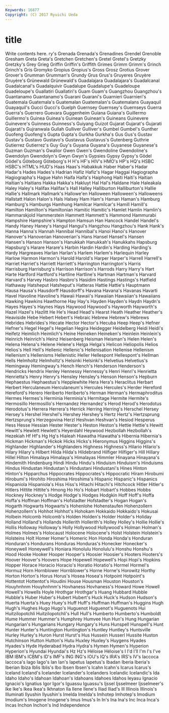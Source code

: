 ```yaml
---
Keywords: 16877 
Copyright: (C) 2017 Ryuichi Ueda
---
```


# title

Write contents here.
ry's Grenada Grenada's
Grenadines Grendel Grenoble Gresham Greta Greta's Gretchen Gretchen's Gretel Gretel's
Gretzky Gretzky's Grey Grieg Griffin Griffin's Griffith Grimes Grimm Grimm's
Grinch Grinch's Gris Gromyko Gropius Gropius's Gross Grosz Grotius Grover
Grover's Grumman Grumman's Grundy Grus Grus's Gruyeres Gruyère Gruyère's Grünewald
Grünewald's Guadalajara Guadalajara's Guadalcanal Guadalcanal's Guadalquivir Guadalupe Guadalupe's Guadeloupe Guadeloupe's
Guallatiri Guallatiri's Guam Guam's Guangzhou Guangzhou's Guantanamo Guantanamo's Guarani Guarani's
Guarnieri Guarnieri's Guatemala Guatemala's Guatemalan Guatemalan's Guatemalans Guayaquil Guayaquil's Gucci
Gucci's Guelph Guernsey Guernsey's Guernseys Guerra Guerra's Guerrero Guevara Guggenheim
Guiana Guiana's Guillermo Guillermo's Guinea Guinea's Guinean Guinean's Guineans Guinevere
Guinevere's Guinness Guinness's Guiyang Guizot Gujarat Gujarat's Gujarati Gujarati's Gujranwala
Gullah Gulliver Gulliver's Gumbel Gumbel's Gunther Guofeng Guofeng's Gupta Gupta's
Gurkha Gurkha's Gus Gus's Gustav Gustav's Gustavo Gustavo's Gustavus Gustavus's
Gutenberg Guthrie Gutierrez Gutierrez's Guy Guy's Guyana Guyana's Guyanese Guyanese's
Guzman Guzman's Gwalior Gwen Gwen's Gwendoline Gwendoline's Gwendolyn Gwendolyn's Gwyn
Gwyn's Gypsies Gypsy Gypsy's Gödel Gödel's Göteborg Göteborg's H H's
HF's HIV's HMO's HP's HQ's HSBC HSBC's HTML's HUD's Haas
Haas's Habakkuk Haber Haber's Hadar Hadar's Hades Hades's Hadrian Hafiz
Hafiz's Hagar Haggai Hagiographa Hagiographa's Hague Hahn Haifa Haifa's Haiphong
Haiti Haiti's Haitian Haitian's Haitians Hakka Hakka's Hakluyt Hal Hal's
Haldane Hale Haleakala Haley Haley's Halifax Halifax's Hall Halley Halliburton
Halliburton's Hallie Hallie's Hallmark Hallmark's Hallowe'en Halloween Halloween's Halloweens Hallstatt
Halon Halon's Hals Halsey Ham Ham's Haman Haman's Hamburg Hamburg's
Hamburgs Hamhung Hamilcar Hamilcar's Hamill Hamill's Hamilton Hamilton's Hamiltonian Hamitic
Hamitic's Hamlet Hamlin Hamlin's Hammarskjold Hammerstein Hammett Hammett's Hammond Hammurabi
Hampshire Hampshire's Hampton Hamsun Han Hancock Handel Handel's Handy Haney
Haney's Hangul Hangul's Hangzhou Hangzhou's Hank Hank's Hanna Hanna's Hannah
Hannibal Hannibal's Hanoi Hanoi's Hanover Hanover's Hanoverian Hanoverian's Hans Hansel
Hansel's Hansen Hansen's Hanson Hanson's Hanukkah Hanukkah's Hanukkahs Hapsburg Hapsburg's
Harare Harare's Harbin Hardin Hardin's Harding Harding's Hardy Hargreaves Harlan
Harlan's Harlem Harlem's Harlequin Harley Harlow Harmon Harmon's Harold Harold's
Harper Harper's Harrell Harrell's Harriet Harriet's Harriett Harriett's Harrington Harrington's
Harris Harrisburg Harrisburg's Harrison Harrison's Harrods Harry Harry's Hart Harte
Hartford Hartford's Hartline Hartline's Hartman Hartman's Harvard Harvard's Harvey Hasbro
Hasbro's Hasidim Hastings Hastings's Hatfield Hathaway Hatsheput Hatsheput's Hatteras Hattie
Hattie's Hauptmann Hausa Hausa's Hausdorff Hausdorff's Havana Havana's Havanas Havarti
Havel Havoline Havoline's Hawaii Hawaii's Hawaiian Hawaiian's Hawaiians Hawking Hawkins
Hawthorne Hay Hay's Hayden Hayden's Haydn Haydn's Hayes Hayes's Haynes
Hays Haywood Haywood's Hayworth Hayworth's Hazel Hazel's Hazlitt He He's
Head Head's Hearst Heath Heather Heather's Heaviside Hebe Hebert Hebert's
Hebraic Hebrew Hebrew's Hebrews Hebrides Hebrides's Hecate Hector Hector's Hecuba
Heep Heep's Hefner Hefner's Hegel Hegel's Hegelian Hegira Heidegger Heidelberg
Heidi Heidi's Heifetz Heimlich Heimlich's Heine Heineken Heineken's Heinlein Heinlein's
Heinrich Heinrich's Heinz Heisenberg Heisman Heisman's Helen Helen's Helena Helena's
Helene Helene's Helga Helga's Helicon Heliopolis Helios Helios's Hell Hell's
Hellenic Hellenic's Hellenisation Hellenise Hellenism Hellenism's Hellenisms Hellenistic Heller Hellespont
Hellespont's Hellman Hells Helmholtz Helmholtz's Helsinki Helsinki's Helvetius Helvetius's Hemingway
Hemingway's Hench Hench's Henderson Henderson's Hendricks Hendrix Henley Hennessy Hennessy's
Henri Henri's Henrietta Henrietta's Henry Henry's Hensley Hensley's Henson Henson's
Hepburn Hephaestus Hephaestus's Hepplewhite Hera Hera's Heraclitus Herbart Herbert Herculaneum
Herculaneum's Hercules Hercules's Herder Hereford Hereford's Herero Heriberto Heriberto's Herman
Herman's Hermaphroditus Hermes Hermes's Herminia Herminia's Hermitage Hermite Hermite's Hermosillo
Hermosillo's Hernandez Hernandez's Herod Herod's Herodotus Herodotus's Herrera Herrera's Herrick
Herring Herring's Herschel Hersey Hersey's Hershel Hershel's Hershey Hershey's Hertz
Hertz's Hertzsprung Hertzsprung's Herzegovina Herzl Heshvan Heshvan's Hesiod Hesperus Hess
Hesse Hessian Hester Hester's Heston Heston's Hettie Hettie's Hewitt Hewitt's
Hewlett Hewlett's Heyerdahl Heywood Hezbollah Hezbollah's Hezekiah Hf Hf's Hg
Hg's Hialeah Hiawatha Hiawatha's Hibernia Hibernia's Hickman Hickman's Hickok Hicks
Hicks's Hieronymus Higgins Higgins's Highlander Highlander's Highlanders Highness Highness's Hilario
Hilario's Hilary Hilary's Hilbert Hilda Hilda's Hildebrand Hilfiger Hilfiger's Hill
Hillary Hillel Hilton Himalaya Himalaya's Himalayas Himmler Hinayana Hinayana's Hindemith
Hindenburg Hindi Hindu Hindu's Hinduism Hinduism's Hinduisms Hindus Hindustan Hindustan's
Hindustani Hindustani's Hines Hinton Hinton's Hipparchus Hippocrates Hippocrates's Hippocratic Hiram
Hirobumi Hirobumi's Hirohito Hiroshima Hiroshima's Hispanic Hispanic's Hispanics Hispaniola Hispaniola's
Hiss Hiss's Hitachi Hitachi's Hitchcock Hitler Hitler's Hitlers Hittite Hittite's
Hmong Ho Ho's Hobart Hobart's Hobbes Hobbs Hockney Hockney's Hodge
Hodge's Hodges Hodgkin Hoff Hoff's Hoffa Hoffa's Hoffman Hoffman's Hofstadter
Hofstadter's Hogan Hogan's Hogarth Hogwarts Hogwarts's Hohenlohe Hohenstaufen Hohenzollern Hohenzollern's
Hohhot Hohhot's Hohokam Hokkaido Hokkaido's Hokusai Holbein Holcomb Holcomb's Holden
Holden's Holder Holder's Holiday Holland Holland's Hollands Hollerith Hollerith's Holley
Holley's Hollie Hollie's Hollis Holloway Holloway's Holly Hollywood Hollywood's Holman
Holman's Holmes Holmes's Holocaust Holocene Holocene's Holst Holstein Holstein's Holsteins
Holt Homer Homer's Homeric Hon Honda Honda's Honduran Honduran's Hondurans
Honduras Honduras's Honecker Honecker's Honeywell Honeywell's Honiara Honolulu Honolulu's Honshu
Honshu's Hood Hooke Hooker Hooper Hooper's Hoosier Hoosier's Hooters Hooters's
Hoover Hoover's Hoovers Hope Hopewell Hopewell's Hopi Hopi's Hopkins Hopper
Horace Horacio Horacio's Horatio Horatio's Hormel Hormel's Hormuz Horn Hornblower
Hornblower's Horne Horne's Horowitz Horthy Horton Horton's Horus Horus's Hosea
Hosea's Hotpoint Hotpoint's Hottentot Hottentot's Houdini House Housman Houston Houston's
Houyhnhnm Houyhnhnm's Hovhaness Hovhaness's Howard Howe Howell Howell's Howells Hoyle
Hrothgar Hrothgar's Huang Hubbard Hubble Hubble's Huber Huber's Hubert Hubert's
Huck Huck's Hudson Hudson's Huerta Huerta's Huey Huey's Huff Huff's
Huffman Huffman's Huggins Hugh Hugh's Hughes Hugo Hugo's Huguenot Huguenot's
Huguenots Hui Huitzilopotchli Huitzilopotchli's Hull Hull's Humberto Humberto's Humboldt Hume
Hummer Hummer's Humphrey Humvee Hun Hun's Hung Hungarian Hungarian's Hungarians
Hungary Hungary's Huns Hunspell Hunspell's Hunt Hunter Hunter's Huntington Huntington's
Huntley Huntley's Huntsville Hurley Hurley's Huron Hurst Hurst's Hus Hussein
Husserl Hussite Huston Hutchinson Hutton Hutton's Hutu Huxley Huxley's Huygens
Hyades Hyades's Hyde Hyderabad Hydra Hydra's Hymen Hymen's Hyperion Hyperion's
Hyundai Hyundai's Hz Hz's Héloise Héloise's I I'd I'll I'm
I's I've IBM IBM's ICBM's ID's IMF's ING ING's IOU's
IQ's IRA's IRS's IV's Iaccoca Iaccoca's Iago Iago's Ian Ian's
Iapetus Iapetus's Ibadan Iberia Iberia's Iberian Ibiza Iblis Iblis's Ibo
Ibsen Ibsen's Icahn Icahn's Icarus Icarus's Iceland Iceland's Icelander Icelander's
Icelanders Icelandic Icelandic's Ida Idaho Idaho's Idahoan Idahoan's Idahoans Idahoes
Idahos Ieyasu Ignacio Ignacio's Ignatius Igor Igor's Iguassu Iguassu's Ijssel
Ijsselmeer Ijsselmeer's Ike Ike's Ikea Ikea's Ikhnaton Ila Ilene Ilene's
Iliad Iliad's Ill Illinois Illinois's Illuminati Ilyushin Ilyushin's Imelda Imelda's
Imhotep Imhotep's Imodium Imodium's Imogene Imogene's Imus Imus's In In's
Ina Ina's Inc Inca Inca's Incas Inchon Inchon's Ind Independence
